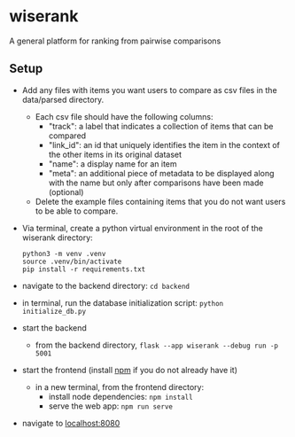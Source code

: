 # wiserank

A general platform for ranking from pairwise comparisons

## Setup

- Add any files with items you want users to compare as csv files in the data/parsed directory.
  - Each csv file should have the following columns:
    - "track": a label that indicates a collection of items that can be compared
    - "link_id": an id that uniquely identifies the item in the context of the other items in its original dataset
    - "name": a display name for an item
    - "meta": an additional piece of metadata to be displayed along with the name but only after comparisons have been made (optional)
  - Delete the example files containing items that you do not want users to be able to compare.

- Via terminal, create a python virtual environment in the root of the wiserank directory:

  ```shell
  python3 -m venv .venv
  source .venv/bin/activate
  pip install -r requirements.txt
  ```

- navigate to the backend directory: `cd backend`
- in terminal, run the database initialization script: `python initialize_db.py`

- start the backend
  - from the backend directory, `flask --app wiserank --debug run -p 5001`
- start the frontend (install [npm](https://nodejs.org/en/download/package-manager) if you do not already have it)
  - in a new terminal, from the frontend directory:
    - install node dependencies: `npm install`
    - serve the web app: `npm run serve`

- navigate to [localhost:8080](http://localhost:8080)
